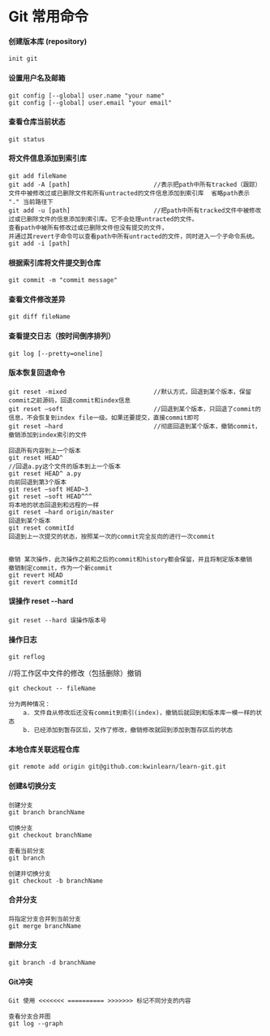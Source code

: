 # Git 常用命令
#### 创建版本库 (repository)
```
init git
```
#### 设置用户名及邮箱
```
git config [--global] user.name "your name"
git config [--global] user.email "your email"
```
#### 查看仓库当前状态
```
git status
```
#### 将文件信息添加到索引库
```
git add fileName
git add -A [path]                       //表示把path中所有tracked（跟踪）文件中被修改过或已删除文件和所有untracted的文件信息添加到索引库  省略path表示 "." 当前路径下
git add -u [path]                       //把path中所有tracked文件中被修改过或已删除文件的信息添加到索引库。它不会处理untracted的文件。
查看path中被所有修改过或已删除文件但没有提交的文件，
并通过其revert子命令可以查看path中所有untracted的文件，同时进入一个子命令系统。
git add -i [path]                       
```
#### 根据索引库将文件提交到仓库
```
git commit -m "commit message"
```
#### 查看文件修改差异
```
git diff fileName
```
#### 查看提交日志（按时间倒序排列）
```
git log [--pretty=oneline]
```
#### 版本恢复回退命令
```
git reset -mixed                        //默认方式，回退到某个版本，保留commit之前源码，回退commit和index信息
git reset –soft                         //回退到某个版本，只回退了commit的信息，不会恢复到index file一级。如果还要提交，直接commit即可
git reset –hard                         //彻底回退到某个版本，撤销commit，撤销添加到index索引的文件

回退所有内容到上一个版本 
git reset HEAD^ 
//回退a.py这个文件的版本到上一个版本 
git reset HEAD^ a.py 
向前回退到第3个版本 
git reset –soft HEAD~3 
git reset –soft HEAD^^^
将本地的状态回退到和远程的一样 
git reset –hard origin/master 
回退到某个版本 
git reset commitId 
回退到上一次提交的状态，按照某一次的commit完全反向的进行一次commit 


撤销 某次操作，此次操作之前和之后的commit和history都会保留，并且将制定版本撤销
撤销制定commit，作为一个新commit
git revert HEAD
git revert commitId
```
#### 误操作 reset --hard
```
git reset --hard 误操作版本号
```
#### 操作日志
```
git reflog
```

//将工作区中文件的修改（包括删除）撤销
```
git checkout -- fileName

分为两种情况：
    a. 文件自从修改后还没有commit到索引(index)，撤销后就回到和版本库一模一样的状态
    b. 已经添加到暂存区后，又作了修改，撤销修改就回到添加到暂存区后的状态
```
#### 本地仓库关联远程仓库
```
git remote add origin git@github.com:kwinlearn/learn-git.git
```


#### 创建&切换分支
```
创建分支
git branch branchName

切换分支
git checkout branchName

查看当前分支
git branch

创建并切换分支
git checkout -b branchName
```

#### 合并分支
```
将指定分支合并到当前分支
git merge branchName
```

#### 删除分支
```
git branch -d branchName
```

#### Git冲突
```
Git 使用 <<<<<<< ========== >>>>>>> 标记不同分支的内容

查看分支合并图
git log --graph
```



